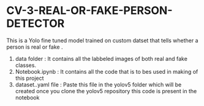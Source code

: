# CV-3-REAL-OR-FAKE-PERSON-DETECTOR
This is a Yolo fine tuned model trained on custom datset that tells whether a person is real or fake .


1. data folder : It contains all the labbeled images of both real and fake classes.
2. Notebook.ipynb : It contains all the code that is to bes used in making of this project
3. dataset..yaml file : Paste this file in the yolov5 folder which will be created once you clone the yolov5 repository this code is present in the notebook
